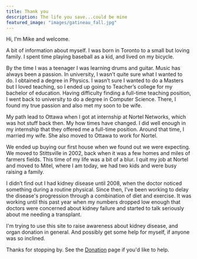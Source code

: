 ```yaml
---
title: Thank you
description: The life you save...could be mine
featured_image: "images/gatineau_fall.jpg"
---
```

Hi, I’m Mike and welcome.

A bit of information about myself.  I was born in Toronto to a small but loving
family. I spent time playing baseball as a kid, and lived on my bicycle.

By the time I was a teenager I was learning drums and guitar. Music has always
been a passion. In university, I wasn’t quite sure what I wanted to do.  I
obtained a degree in Physics. I wasn’t sure I wanted to do a Masters but I
loved teaching, so I ended up going to Teacher’s college for my bachelor of
education. Having difficulty finding a full-time teaching position, I went back
to university to do a degree in Computer Science. There, I found my true
passion and also met my soon to be wife.

My path lead to Ottawa when I got at internship at Nortel Networks, which was
hot stuff back then. My how times have changed. I did well enough in my
internship that they offered me a full-time position. Around that time, I
married my wife. She also moved to Ottawa to work for Nortel.

We ended up buying our first house when we found out we were expecting.  We
moved to Stittsville in 2002, back when it was a few homes and miles of farmers
fields.  This time of my life was a bit of a blur.  I quit my job at Nortel and
moved to Mitel, where I am today, we had two kids and were busy raising a
family.

I didn’t find out I had kidney disease until 2008, when the doctor noticed
something during a routine physical. Since then, I’ve been working to delay the
disease's progression through a combination of diet and exercise.  It was working
until this past year when my numbers dropped low enough that doctors were
concerned about kidney failure and started to talk seriously about me needing a
transplant.

I'm trying to use this site to raise awareness about kidney disease, and 
organ donation in general. And possibly get some help for myself, if anyone
was so inclined.

Thanks for stopping by. See the [Donation](/donation/) page if you'd like to help.
